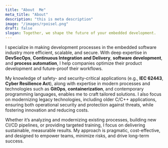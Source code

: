 ```yaml
---
title: "About  Me"
meta_title: "About"
description: "this is meta description"
image: "/images/rpoisel.png"
draft: false
slogan: Together, we shape the future of your embedded development.
---
```


I specialize in making development processes in the embedded software industry more efficient, scalable, and secure. With deep expertise in **DevSecOps**, **Continuous Integration and Delivery**, **software development**, and **process automation**, I help companies optimize their product development and future-proof their workflows.

My knowledge of safety- and security-critical applications (e.g., **IEC 62443**, **Cyber Resilience Act**), along with expertise in modern processes and technologies such as **GitOps**, **containerization**, and contemporary programming languages, enables me to craft tailored solutions. I also focus on modernizing legacy technologies, including older C/C++ applications, ensuring both operational security and protection against threats, while fostering innovation and reducing costs.

Whether it’s analyzing and modernizing existing processes, building new CI/CD pipelines, or providing targeted training, I focus on delivering sustainable, measurable results. My approach is pragmatic, cost-effective, and designed to empower teams, minimize risks, and drive long-term success.
